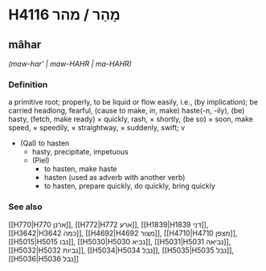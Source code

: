 # H4116 מָהַר / מהר

## mâhar

_(maw-har' | maw-HAHR | ma-HAHR)_

### Definition

a primitive root; properly, to be liquid or flow easily, i.e., (by implication); be carried headlong, fearful, (cause to make, in, make) haste(-n, -ily), (be) hasty, (fetch, make ready) × quickly, rash, × shortly, (be so) × soon, make speed, × speedily, × straightway, × suddenly, swift; v

- (Qal) to hasten
  - hasty, precipitate, impetuous
  - (Piel)
    - to hasten, make haste
    - hasten (used as adverb with another verb)
    - to hasten, prepare quickly, do quickly, bring quickly

### See also

[[H770|H770 ארנן]], [[H772|H772 ארע]], [[H1839|H1839 דני]], [[H3642|H3642 כמה]], [[H4692|H4692 מצור]], [[H4710|H4710 מצפן]], [[H5015|H5015 נבו]], [[H5030|H5030 נביא]], [[H5031|H5031 נביאה]], [[H5032|H5032 נביות]], [[H5034|H5034 נבל]], [[H5035|H5035 נבל]], [[H5036|H5036 נבל]]
